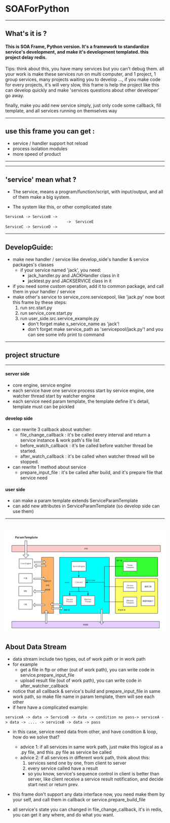 # SOAForPython

---

## What's it is ?

#### This is SOA Frame, Python version. It's a framework to standardize service's development, and make it's development templated. this project delay redis.

Tips: think about this, you have many services but you can't debug them. 
all your work is make these services run on multi computer, 
and 1 project, 1 group services, many projects waiting you to develop ..., if you make code for every projects, it's will very slow,
this frame is help the project like this can develop quickly and make 'services questions about other developer' go away.

finally, make you add new service simply, just only code some callback, fill template, and all services running on themselves way

---
## use this frame you can get : 

+ service / handler support hot reload
+ process isolation modules
+ more speed of product

---


---

## 'service' mean what ?

+ The service, means a program/function/script, with input/output, and all of them make a big system.

+ The system like this, or other complicated state
```
ServiceA -> ServiceB ->
                           ->  ServiceE
ServiceC -> ServiceD ->
```

---
## DevelopGuide:

+ make new handler / service like develop_side's handler & service packages's classes
  + if your service named 'jack', you need:
      + jack_handler.py and JACKHandler class in it
      + jacktest.py and JACKSERVICE class in it
+ if you need some custom operation, add it to common package, and call them in your handler / service
+ make other's service to service_core.servicepool, like 'jack.py'
now boot this frame by these steps:
    1. run src.start.py
    2. run service_core.start.py
    3. run user_side.src.service_example.py 
        + don't forget make s_service_name as 'jack'!
        + don't forget make service_path as 'servicepool/jack.py'!
and you can see some info print to command

---

## project structure
----
#### server side

+ core engine, service engine
+ each service have one service process start by service engine, one watcher thread start by watcher engine
+ each service need param template, the template define it's detail, template must can be pickled

#### develop side

+ can rewrite 3 callback about watcher:
  + file_change_callback : it's be called every interval and return a service instance & work path's file list
  + before_watch_callback : it's be called before watcher thread be started.
  + after_watch_callback : it's be called when watcher thread will be stopped. 
+ can rewrite 1 method about service
  + prepare_input_file : it's be called after build, and it's prepare file that service need


#### user side

+ can make a param template extends ServiceParamTemplate
+ can add new attributes in ServiceParamTemplate (so develop side can use them)

----

![project structure](https://github.com/sherry0429/SOAForPython/raw/master/core/img/structure.png)
---


## About Data Stream

+ data stream include two types, out of work path or in work path
+ for example
    + get a file in ftp or other (out of work path), you can write code in service.prepare_input_file
    + upload result file (out of work path), you can write code in after_watcher_callback
+ notice that all callback & service's build and prepare_input_file in same work path, so make file name in param template, them will see each other
+ if here have a complicated example:
```buildoutcfg
serviceA -> data -> ServiceB -> data -> condition no pass-> serviceA -> data -> .... -> serviceB -> data -> pass
```
+ in this case, service need data from other, and have condition & loop, how do we solve that?
  + advice 1: if all services in same work path, just make this logical as a .py file, and this .py file as service be called
  + advice 2: if all services in different work path, think about this:
    1. services send one by one, from client to server
    2. every service called have a result
    + so you know, service's sequence control in client is better than server, like client receive a service result notification, and decide start next or return prev.

+ this frame don't support any data interface now, you need make them by your self, and call them in callback or service.prepare_build_file
+ all service's state you can changed in file_change_callback, it's in redis, you can get it any where, and do what you want.
